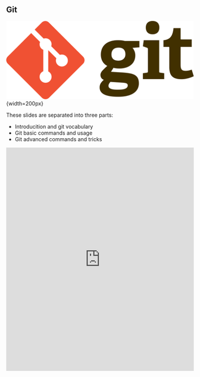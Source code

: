 ## Git

![img](img/git-logo.png){width=200px}

These slides are separated into three parts:

* Introducition and git vocabulary
* Git basic commands and usage
* Git advanced commands and tricks

<div>
<iframe src="https://docs.google.com/presentation/d/1bRzbz2NVbS9rl6Fc44u7RfQKLP5bfEzAU4ZKQKDDmNE/embed?start=false&loop=false&delayms=3000" frameborder="0" width="100%" height="600px" allowfullscreen="true" mozallowfullscreen="true" webkitallowfullscreen="true"></iframe>
</div>
